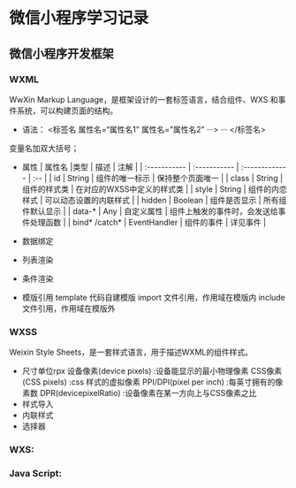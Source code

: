 # 微信小程序学习记录

## 微信小程序开发框架
### WXML
WwXin Markup Language，是框架设计的一套标签语言，结合组件、WXS 和事件系统，可以构建页面的结构。
- 语法：
      <标签名 属性名=“属性名1” 属性名=”属性名2” ···>
        ···
      </标签名>

变量名加双大括号；
- 属性
| 属性名         |类型            | 描述            | 注解 |
| :-----------  | :-----------  | :-------------  | :--  |
| id            | String        | 组件的唯一标示    |  保持整个页面唯一 |
| class         | String        | 组件的样式类      |   在对应的WXSS中定义的样式类     |
| style         | String        | 组件的内恋样式    |   可以动态设置的内联样式 |
| hidden        | Boolean       | 组件是否显示     | 所有组件默认显示 |
| data-*        | Any           | 自定义属性       |    组件上触发的事件时，会发送给事件处理函数 |
| bind\* /catch\* | EventHandler  | 组件的事件       |    详见事件 |

- 数据绑定
- 列表渲染
- 条件渲染
- 模版引用
template     代码自建模版
import       文件引用，作用域在模版内
include      文件引用，作用域在模版外


### WXSS
Weixin Style Sheets，是一套样式语言，用于描述WXML的组件样式。
- 尺寸单位rpx
设备像素(device pixels)   :设备能显示的最小物理像素
CSS像素(CSS pixels)       :css 样式的虚拟像素
PPI/DPI(pixel per inch)  :每英寸拥有的像素数
DPR(devicepixelRatio)    :设备像素在某一方向上与CSS像素之比
- 样式导入
- 内联样式
- 选择器

### WXS:
### Java Script:
